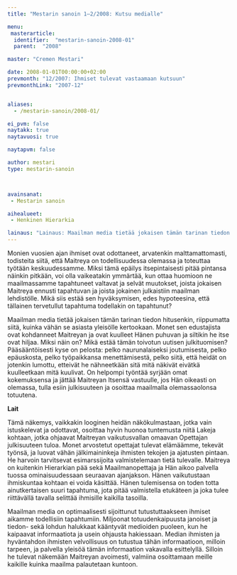 ```yaml
---
title: "Mestarin sanoin 1–2/2008: Kutsu medialle"

menu:
 masterarticle:
  identifier:  "mestarin-sanoin-2008-01"
  parent:  "2008"

master: "Cremen Mestari"

date: 2008-01-01T00:00:00+02:00
prevmonth: "12/2007: Ihmiset tulevat vastaamaan kutsuun"
prevmonthLink: "2007-12"


aliases:
  - /mestarin-sanoin/2008-01/

ei_pvm: false
naytakk: true
naytavuosi: true

naytapvm: false

author: mestari
type: mestarin-sanoin



avainsanat:
 - Mestarin sanoin

aihealueet:
 - Henkinen Hierarkia

lainaus: "Lainaus: Maailman media tietää jokaisen tämän tarinan tiedon hitusenkin, riippumatta siitä, kuinka vähän se asiasta yleisölle kertookaan. Monet sen edustajista ovat kohdanneet Maitreyan ja ovat kuulleet Hänen puhuvan ja siltikin he itse ovat hiljaa. Miksi näin on? Mikä estää tämän toivotun uutisen julkituomisen? Pääsääntöisesti kyse on pelosta: pelko naurunalaiseksi joutumisesta, pelko epäuskosta, pelko työpaikkansa menettämisestä, pelko siitä, että heidät on jotenkin lumottu, etteivät he nähneetkään sitä mitä näkivät eivätkä kuulleetkaan mitä kuulivat."
---
```

<p>Monien vuosien ajan ihmiset ovat odottaneet, arvatenkin malttamattomasti, todisteita siitä, että Maitreya on todellisuudessa olemassa ja toteuttaa työtään keskuudessamme. Miksi tämä epäilys itsepintaisesti pitää pintansa näinkin pitkään, voi olla vaikeatakin ymmärtää, kun ottaa huomioon ne maailmassamme tapahtuneet valtavat ja selvät muutokset, joista jokaisen Maitreya ennusti tapahtuvan ja joista jokainen julkaistiin maailman lehdistölle. Mikä siis estää sen hyväksymisen, edes hypoteesina, että tällainen tervetullut tapahtuma todellakin on tapahtunut?</p>
<p>Maailman media tietää jokaisen tämän tarinan tiedon hitusenkin, riippumatta siitä, kuinka vähän se asiasta yleisölle kertookaan. Monet sen edustajista ovat kohdanneet Maitreyan ja ovat kuulleet Hänen puhuvan ja siltikin he itse ovat hiljaa. Miksi näin on? Mikä estää tämän toivotun uutisen julkituomisen? Pääsääntöisesti kyse on pelosta: pelko naurunalaiseksi joutumisesta, pelko epäuskosta, pelko työpaikkansa menettämisestä, pelko siitä, että heidät on jotenkin lumottu, etteivät he nähneetkään sitä mitä näkivät eivätkä kuulleetkaan mitä kuulivat. On helpompi työntää syrjään omat kokemuksensa ja jättää Maitreyan Itsensä vastuulle, jos Hän oikeasti on olemassa, tulla esiin julkisuuteen ja osoittaa maailmalla olemassaolonsa totuutena.</p>
<p><strong>Lait</strong></p>
<p>Tämä näkemys, vaikkakin looginen heidän näkökulmastaan, jotka vain istuskelevat ja odottavat, osoittaa hyvin huonoa tuntemusta niitä Lakeja kohtaan, jotka ohjaavat Maitreyan vaikutusvallan omaavan Opettajan julkisuuteen tuloa. Monet arvostetut opettajat tulevat elämäämme, tekevät työnsä, ja luovat vähän jälkimaininkeja ihmisten tekojen ja ajatusten pintaan. He harvoin tarvitsevat esimarssijoita valmistelemaan tietä tulevalle. Maitreya on kuitenkin Hierarkian pää sekä Maailmanopettaja ja Hän aikoo palvella tuossa ominaisuudessaan seuraavan ajanjakson. Hänen vaikutustaan ihmiskuntaa kohtaan ei voida käsittää. Hänen tulemisensa on toden totta ainutkertaisen suuri tapahtuma, jota pitää valmistella etukäteen ja joka tulee riittävällä tavalla selittää ihmisille kaikilla tasoilla.</p>
<p>Maailman media on optimaalisesti sijoittunut tutustuttaakseen ihmiset aikamme todellisiin tapahtumiin. Miljoonat totuudenkaipuusta janoiset ja tiedon- sekä lohdun halukkaat kääntyvät medioiden puoleen, kun he kaipaavat informaatiota ja usein ohjausta hakiessaan. Median ihmisten ja hyväntahdon ihmisten velvollisuus on tutustua tähän informaatioon, milloin tarpeen, ja palvella yleisöä tämän informaation vakavalla esittelyllä. Silloin he tulevat näkemään Maitreyan avoimesti, valmiina osoittamaan meille kaikille kuinka maailma palautetaan kuntoon.</p>